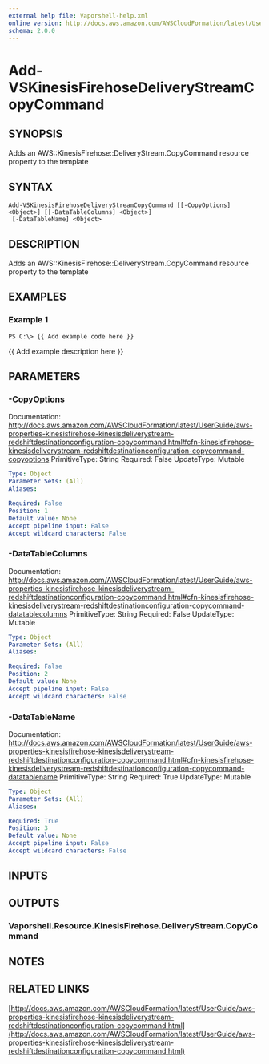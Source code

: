 ```yaml
---
external help file: Vaporshell-help.xml
online version: http://docs.aws.amazon.com/AWSCloudFormation/latest/UserGuide/aws-properties-kinesisfirehose-kinesisdeliverystream-redshiftdestinationconfiguration-copycommand.html
schema: 2.0.0
---
```


# Add-VSKinesisFirehoseDeliveryStreamCopyCommand

## SYNOPSIS
Adds an AWS::KinesisFirehose::DeliveryStream.CopyCommand resource property to the template

## SYNTAX

```
Add-VSKinesisFirehoseDeliveryStreamCopyCommand [[-CopyOptions] <Object>] [[-DataTableColumns] <Object>]
 [-DataTableName] <Object>
```

## DESCRIPTION
Adds an AWS::KinesisFirehose::DeliveryStream.CopyCommand resource property to the template

## EXAMPLES

### Example 1
```
PS C:\> {{ Add example code here }}
```

{{ Add example description here }}

## PARAMETERS

### -CopyOptions
Documentation: http://docs.aws.amazon.com/AWSCloudFormation/latest/UserGuide/aws-properties-kinesisfirehose-kinesisdeliverystream-redshiftdestinationconfiguration-copycommand.html#cfn-kinesisfirehose-kinesisdeliverystream-redshiftdestinationconfiguration-copycommand-copyoptions
PrimitiveType: String
Required: False
UpdateType: Mutable

```yaml
Type: Object
Parameter Sets: (All)
Aliases: 

Required: False
Position: 1
Default value: None
Accept pipeline input: False
Accept wildcard characters: False
```

### -DataTableColumns
Documentation: http://docs.aws.amazon.com/AWSCloudFormation/latest/UserGuide/aws-properties-kinesisfirehose-kinesisdeliverystream-redshiftdestinationconfiguration-copycommand.html#cfn-kinesisfirehose-kinesisdeliverystream-redshiftdestinationconfiguration-copycommand-datatablecolumns
PrimitiveType: String
Required: False
UpdateType: Mutable

```yaml
Type: Object
Parameter Sets: (All)
Aliases: 

Required: False
Position: 2
Default value: None
Accept pipeline input: False
Accept wildcard characters: False
```

### -DataTableName
Documentation: http://docs.aws.amazon.com/AWSCloudFormation/latest/UserGuide/aws-properties-kinesisfirehose-kinesisdeliverystream-redshiftdestinationconfiguration-copycommand.html#cfn-kinesisfirehose-kinesisdeliverystream-redshiftdestinationconfiguration-copycommand-datatablename
PrimitiveType: String
Required: True
UpdateType: Mutable

```yaml
Type: Object
Parameter Sets: (All)
Aliases: 

Required: True
Position: 3
Default value: None
Accept pipeline input: False
Accept wildcard characters: False
```

## INPUTS

## OUTPUTS

### Vaporshell.Resource.KinesisFirehose.DeliveryStream.CopyCommand

## NOTES

## RELATED LINKS

[http://docs.aws.amazon.com/AWSCloudFormation/latest/UserGuide/aws-properties-kinesisfirehose-kinesisdeliverystream-redshiftdestinationconfiguration-copycommand.html](http://docs.aws.amazon.com/AWSCloudFormation/latest/UserGuide/aws-properties-kinesisfirehose-kinesisdeliverystream-redshiftdestinationconfiguration-copycommand.html)

